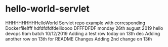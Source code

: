 # hello-world-servlet
HHHHHHHHHHelloWorld Servlet repo example with corresponding Dockerfile!fff
hdfdfdfdfdellioooo
DFFFDFDF
monday 26th august 2019 
hello
devops 9am batch
10/12/2019
Adding a test row today on 13th dec
Adding another row on 13th for README Changes
Adding 2nd change on 13th
